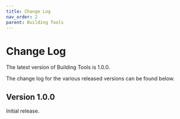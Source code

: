```yaml
---
title: Change Log
nav_order: 2
parent: Building Tools
---
```


# Change Log

The latest version of Building Tools is 1.0.0.

The change log for the various released versions can be found below.

## Version 1.0.0

Initial release.